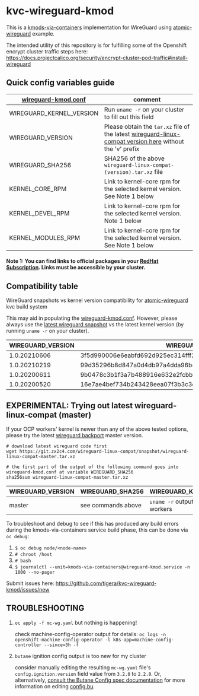# kvc-wireguard-kmod

This is a [kmods-via-containers](https://github.com/kmods-via-containers/kmods-via-containers) implementation for WireGuard using [atomic-wireguard](https://github.com/jdoss/atomic-wireguard.git) example.

The intended utility of this repository is for fulfilling some of the Openshift encrypt cluster traffic steps here: https://docs.projectcalico.org/security/encrypt-cluster-pod-traffic#install-wireguard


## Quick config variables guide


|[wireguard-kmod.conf](wireguard-kmod.conf)|comment|
|---|---|
|WIREGUARD_KERNEL_VERSION| Run `uname -r` on your cluster to fill out this field |
|WIREGUARD_VERSION| Please obtain the `tar.xz` file of the latest [wireguard-linux-compat version here](https://git.zx2c4.com/wireguard-linux-compat/) without the 'v' prefix |
|WIREGUARD_SHA256| SHA256 of the above `wireguard-linux-compat-(version).tar.xz` file |
|KERNEL_CORE_RPM| Link to kernel-core rpm for the selected kernel version. See Note 1 below |
|KERNEL_DEVEL_RPM| Link to kernel-core rpm for the selected kernel version. Note 1 below |
|KERNEL_MODULES_RPM| Link to kernel-core rpm for the selected kernel version. See Note 1 below |


#### Note 1: You can find links to  official packages in your [RedHat Subscription](https://access.redhat.com/downloads/content/package-browser). Links must be accessible by your cluster.


## Compatibility table

WireGuard snapshots vs kernel version compatibility for [atomic-wireguard](https://github.com/projectcalico/) kvc build system

This may aid in populating the [wireguard-kmod.conf](wireguard-kmod.conf). However, please always use the [latest wireguard snapshot](https://git.zx2c4.com/wireguard-linux-compat/) vs the latest kernel version (by running `uname -r` on your cluster).

| WIREGUARD_VERSION | WIREGUARD_SHA256 | WIREGUARD_KERNEL_VERSION |
|---|---|---|
| 1.0.20210606 | 3f5d990006e6eabfd692d925ec314fff2c5ee7dcdb869a6510d579acfdd84ec0 | 4.18.0-240.22.1.el8_3.x86_64 |
| 1.0.20210219 | 99d35296b8d847a0d4db97a4dda96b464311a6354e75fe0bef6e7c4578690f00 | 4.18.0-240.15.1.el8_3.x86_64 |
| 1.0.20200611 | 9b0478c3b1f3a7b488916e632e2fcbb1383bb1a2ef294489858ce2ba1da3246d | 4.18.0-193.60.2.el8_2.x86_64 |
| 1.0.20200520 | 16e7ae4bef734b243428eea07f3b3c3d4721880c3ea8eb8f98628fd6ae5b77c3 | 4.18.0-193.28.1.el8_2.x86_64 |



## EXPERIMENTAL: Trying out latest wireguard-linux-compat (master)

If your OCP workers' kernel is newer than any of the above tested options, please try the latest [wireguard backport](https://git.zx2c4.com/wireguard-linux-compat) master version.

    # download latest wireguard code first
    wget https://git.zx2c4.com/wireguard-linux-compat/snapshot/wireguard-linux-compat-master.tar.xz

    # the first part of the output of the following command goes into wireguard-kmod.conf at variable WIREGUARD_SHA256
    sha256sum wireguard-linux-compat-master.tar.xz


| WIREGUARD_VERSION | WIREGUARD_SHA256 | WIREGUARD_KERNEL_VERSION |
|---|---|---|
| master | see commands above | `uname -r` output of your OCP workers |


To troubleshoot and debug to see if this has produced any build errors during the kmods-via-containers service build phase, this can be done via `oc debug`:

1. `$ oc debug node/<node-name>`
1. `# chroot /host`
1. `# bash`
1. `$ journalctl --unit=kmods-via-containers@wireguard-kmod.service -n 1000 --no-pager`

Submit issues here: https://github.com/tigera/kvc-wireguard-kmod/issues/new 


## TROUBLESHOOTING

1. `oc apply -f mc-wg.yaml` but nothing is happening!

    check machine-config-operator output for details: `oc logs -n openshift-machine-config-operator -l k8s-app=machine-config-controller --since=3h -f`

1. `butane` ignition config output is too new for my cluster
    
    consider manually editing the resulting `mc-wg.yaml` file's `config.ignition.version` field value from `3.2.0` to `2.2.0`. Or, alternatively, [consult the Butane Config spec documentation](https://coreos.github.io/butane/specs/) for more information on editing [config.bu](config.bu).
